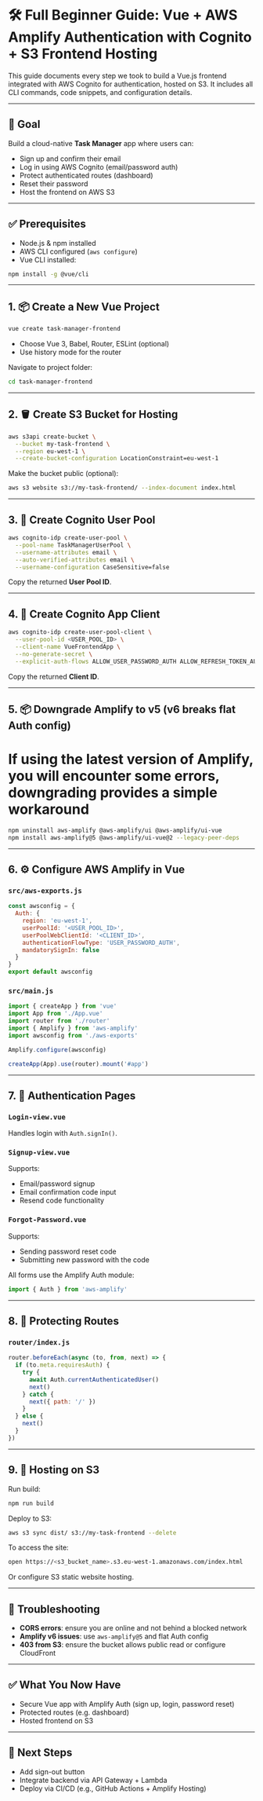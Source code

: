 # 🛠️ Full Beginner Guide: Vue + AWS Amplify Authentication with Cognito + S3 Frontend Hosting

This guide documents every step we took to build a Vue.js frontend integrated with AWS Cognito for authentication, hosted on S3. It includes all CLI commands, code snippets, and configuration details.

---

## 📌 Goal

Build a cloud-native **Task Manager** app where users can:

* Sign up and confirm their email
* Log in using AWS Cognito (email/password auth)
* Protect authenticated routes (dashboard)
* Reset their password
* Host the frontend on AWS S3

---

## ✅ Prerequisites

* Node.js & npm installed 
* AWS CLI configured (`aws configure`)
* Vue CLI installed:

```bash
npm install -g @vue/cli
```

---

## 1. 📦 Create a New Vue Project

```bash
vue create task-manager-frontend
```

* Choose Vue 3, Babel, Router, ESLint (optional)
* Use history mode for the router

Navigate to project folder:

```bash
cd task-manager-frontend
```

---

## 2. 🪣 Create S3 Bucket for Hosting

```bash
aws s3api create-bucket \
  --bucket my-task-frontend \
  --region eu-west-1 \
  --create-bucket-configuration LocationConstraint=eu-west-1
```

Make the bucket public (optional):

```bash
aws s3 website s3://my-task-frontend/ --index-document index.html
```

---

## 3. 🔐 Create Cognito User Pool

```bash
aws cognito-idp create-user-pool \
  --pool-name TaskManagerUserPool \
  --username-attributes email \
  --auto-verified-attributes email \
  --username-configuration CaseSensitive=false
```

Copy the returned **User Pool ID**.

---

## 4. 🔐 Create Cognito App Client

```bash
aws cognito-idp create-user-pool-client \
  --user-pool-id <USER_POOL_ID> \
  --client-name VueFrontendApp \
  --no-generate-secret \
  --explicit-auth-flows ALLOW_USER_PASSWORD_AUTH ALLOW_REFRESH_TOKEN_AUTH
```

Copy the returned **Client ID**.

---

## 5. 📦 Downgrade Amplify to v5 (v6 breaks flat Auth config)
# If using the latest version of Amplify, you will encounter some errors, downgrading provides a simple workaround

```bash
npm uninstall aws-amplify @aws-amplify/ui @aws-amplify/ui-vue
npm install aws-amplify@5 @aws-amplify/ui-vue@2 --legacy-peer-deps
```

---

## 6. ⚙️ Configure AWS Amplify in Vue

### `src/aws-exports.js`

```js
const awsconfig = {
  Auth: {
    region: 'eu-west-1',
    userPoolId: '<USER_POOL_ID>',
    userPoolWebClientId: '<CLIENT_ID>',
    authenticationFlowType: 'USER_PASSWORD_AUTH',
    mandatorySignIn: false
  }
}
export default awsconfig
```

### `src/main.js`

```js
import { createApp } from 'vue'
import App from './App.vue'
import router from './router'
import { Amplify } from 'aws-amplify'
import awsconfig from './aws-exports'

Amplify.configure(awsconfig)

createApp(App).use(router).mount('#app')
```

---

## 7. 👥 Authentication Pages

### `Login-view.vue`

Handles login with `Auth.signIn()`.

### `Signup-view.vue`

Supports:

* Email/password signup
* Email confirmation code input
* Resend code functionality

### `Forgot-Password.vue`

Supports:

* Sending password reset code
* Submitting new password with the code

All forms use the Amplify Auth module:

```js
import { Auth } from 'aws-amplify'
```

---

## 8. 🔐 Protecting Routes

### `router/index.js`

```js
router.beforeEach(async (to, from, next) => {
  if (to.meta.requiresAuth) {
    try {
      await Auth.currentAuthenticatedUser()
      next()
    } catch {
      next({ path: '/' })
    }
  } else {
    next()
  }
})
```

---

## 9. 🚀 Hosting on S3

Run build:

```bash
npm run build
```

Deploy to S3:

```bash
aws s3 sync dist/ s3://my-task-frontend --delete
```

To access the site:

```bash
open https://<s3_bucket_name>.s3.eu-west-1.amazonaws.com/index.html
```

Or configure S3 static website hosting.

---

## 🧪 Troubleshooting

* **CORS errors**: ensure you are online and not behind a blocked network
* **Amplify v6 issues**: use `aws-amplify@5` and flat Auth config
* **403 from S3**: ensure the bucket allows public read or configure CloudFront

---

## ✅ What You Now Have

* Secure Vue app with Amplify Auth (sign up, login, password reset)
* Protected routes (e.g. dashboard)
* Hosted frontend on S3

---

## 💬 Next Steps

* Add sign-out button
* Integrate backend via API Gateway + Lambda
* Deploy via CI/CD (e.g., GitHub Actions + Amplify Hosting)



